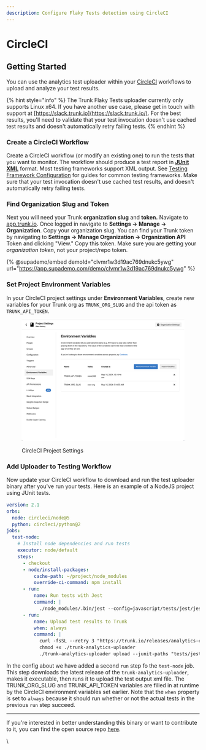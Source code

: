 ```yaml
---
description: Configure Flaky Tests detection using CircleCI
---
```


# CircleCI

## Getting Started

You can use the analytics test uploader within your [CircleCI](https://circleci.com/) workflows to upload and analyze your test results.

{% hint style="info" %}
The Trunk Flaky Tests uploader currently only supports Linux x64. If you have another use case, please get in touch with support at [https://slack.trunk.io](https://slack.trunk.io/). For the best results, you'll need to validate that your test invocation doesn't use cached test results and doesn't automatically retry failing tests.
{% endhint %}

### Create a CircleCI Workflow

Create a CircleCI workflow (or modify an existing one) to run the tests that you want to monitor. The workflow should produce a test report in [**JUnit XML**](https://www.ibm.com/docs/en/developer-for-zos/14.1?topic=formats-junit-xml-format) format. Most testing frameworks support XML output. See [Testing Framework Configuration](../frameworks/) for guides for common testing frameworks. Make sure that your test invocation doesn't use cached test results, and doesn't automatically retry failing tests.&#x20;

### Find Organization Slug and Token

Next you will need your Trunk **organization slug** and **token.** Navigate to [app.trunk.io](http://app.trunk.io). Once logged in navigate to **Settings -> Manage -> Organization**.  Copy your organization slug. You can find your Trunk token by navigating to **Settings → Manage Organization → Organization API** Token and clicking "View."  Copy this token. Make sure you are getting your _organization token_, not your project/repo token.

{% @supademo/embed demoId="clvmr1w3d19ac769dnukc5ywg" url="https://app.supademo.com/demo/clvmr1w3d19ac769dnukc5ywg" %}

### Set Project Environment Variables

In your CircleCI project settings under **Environment Variables**, create new variables for your Trunk org as `TRUNK_ORG_SLUG` and the api token as `TRUNK_API_TOKEN`.&#x20;

<figure><img src="../../.gitbook/assets/CircleCI-env-var-settings-screenshot.png" alt=""><figcaption><p>CircleCI Project Settings</p></figcaption></figure>

### Add Uploader to Testing Workflow

Now update your CircleCI workflow to download and run the test uploader binary after you've run your tests. Here is an example of a NodeJS project using JUnit tests.

```yaml
version: 2.1
orbs:
  node: circleci/node@5
  python: circleci/python@2
jobs:
  test-node:
    # Install node dependencies and run tests
    executor: node/default
    steps:
      - checkout
      - node/install-packages:
          cache-path: ~/project/node_modules
          override-ci-command: npm install
      - run:
          name: Run tests with Jest
          command: |
            ./node_modules/.bin/jest --config=javascript/tests/jest/jest.config.json javascript/tests/jest/**/*.js
      - run:
          name: Upload test results to Trunk
          when: always
          command: |
            curl -fsSL --retry 3 "https://trunk.io/releases/analytics-cli/latest" -o ./trunk-analytics-uploader
            chmod +x ./trunk-analytics-uploader
            ./trunk-analytics-uploader upload --junit-paths "tests/jest/jest_junit_test.xml" --org-url-slug ${TRUNK_ORG_SLUG} --token ${TRUNK_API_TOKEN}


```

In the config about we have added a second `run` step fo the `test-node` job. This step downloads the latest release of the `trunk-analytics-uploader`, makes it executable, then runs it to upload the test output xml file.  The TRUNK\_ORG\_SLUG and TRUNK\_API\_TOKEN variables are filled in at runtime by the CircleCI environment variables set earlier. Note that the `when` property is set to `always`  because it should run whether or not the actual tests in the previous `run` step succeed.

***

If you're interested in better understanding this binary or want to contribute to it, you can find the open source repo [here](https://github.com/trunk-io/analytics-cli).

\
